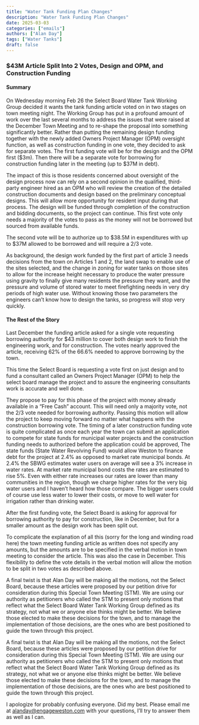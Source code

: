 ```yaml
---
title: "Water Tank Funding Plan Changes" 
description: "Water Tank Funding Plan Changes"
date: 2025-03-03
categories: ["emails"]
authors: ["Alan Day"]
tags: ["Water Tanks"]
draft: false
---
```

### $43M Article Split Into 2 Votes, Design and OPM, and Construction Funding 
#### Summary 

On Wednesday morning Feb 26 the Select Board Water Tank Working Group decided it wants the tank funding article voted on in two stages on town meeting night.  The Working Group has put in a profound amount of work over the last several months to address the issues that were raised at the December Town Meeting and to re-shape the proposal into something significantly better. Rather than putting the remaining design funding together with the newly added Owners Project Manager (OPM) oversight function, as well as construction funding in one vote, they decided to ask for separate votes. The first funding vote will be for the design and the OPM first ($3m). Then there will be a separate vote for borrowing for construction funding later in the meeting (up to $37M in debt).

The impact of this is those residents concerned about oversight of the design process now can rely on a second opinion in the qualified, third-party engineer hired as an OPM who will review the creation of the detailed construction documents and design based on the preliminary conceptual designs. This will allow more opportunity for  resident input during that process. The design will be funded through completion of the construction and bidding documents, so the project can continue. This first vote only needs a majority of the votes to pass as the money will not be borrowed but sourced from available funds. 

The second vote will be to authorize up to $38.5M in expenditures with up to $37M allowed to be borrowed and will require a 2/3 vote. 

As background, the design work funded by the first part of article 3 needs decisions from the town on Articles 1 and 2, the land swap to enable use of the sites selected, and the change in zoning for water tanks on those sites to allow for the increase height necessary to produce the water pressure using gravity to finally give many residents the pressure they want, and the pressure and volume of stored water to meet firefighting needs in very dry periods of high water use. Without knowing those two parameters the engineers can’t know how to design the tanks, so progress will stop very quickly.

#### The Rest of the Story

Last December the funding article asked for a single vote requesting borrowing authority for $43 million to cover both design work to finish the engineering work, and for construction. The votes nearly approved the article, receiving 62% of the 66.6% needed to approve borrowing by the town.

This time the Select Board is requesting a vote first on just design and to fund a consultant called an Owners Project Manager (OPM) to help the select board manage the project and to assure the engineering consultants work is accurate and well done.

They propose to pay for this phase of the project with money already available in a “Free Cash” account. This will need only a majority vote, not the 2/3 vote needed for borrowing authority. Passing this motion will allow the project to keep moving forward no matter what happens with the construction borrowing vote. The timing of a later construction funding vote is quite complicated as once each year the town can submit an application to compete for state funds for municipal water projects and the construction funding needs to authorized before the application could be approved, The state funds (State Water Revolving Fund) would allow Weston to finance debt for the project at 2.4% as opposed to market rate municipal bonds. At 2.4% the SBWG estimates water users on average will see a 3% increase in water rates. At market rate municipal bond costs the rates are estimated to rise 5%. Even with either rate increases our rates are lower than many communities in the region, though we charge higher rates for the very big water users and I haven’t heard how those compare. The bigger users could of course use less water to lower their costs, or move to well water for irrigation rather than drinking water.

After the first funding vote, the Select Board is asking for approval for borrowing authority to pay for construction, like in December, but for a smaller amount as the design work has been split out.

To complicate the explanation of all this (sorry for the long and winding road here) the town meeting funding article as written does not specify any amounts, but the amounts are to be specified in the verbal motion in town meeting to consider the article. This was also the case in December. This flexibility to define the vote details in the verbal motion will allow the motion to be split in two votes as described above.

A final twist is that Alan Day will be making all the motions, not the Select Board, because these articles were proposed by our petition drive for consideration during this Special Town Meeting (STM).  We are using our authority as petitioners who called the STM to present only motions that reflect what the Select Board Water Tank Working Group defined as its strategy, not what we or anyone else thinks might be better. We believe those elected to make these decisions for the town, and to manage the implementation of those decisions, are the ones who are best positioned to guide the town through this project.

A final twist is that Alan Day will be making all the motions, not the Select Board, because these articles were proposed by our petition drive for consideration during this Special Town Meeting (STM).  We are using our authority as petitioners who called the STM to present only motions that reflect what the Select Board Water Tank Working Group defined as its strategy, not what we or anyone else thinks might be better. We believe those elected to make these decisions for the town, and to manage the implementation of those decisions, are the ones who are best positioned to guide the town through this project.

I apologize for probably confusing everyone. Did my best. Please email me at alanday@engageweston.com with your questions, I’ll try to answer them as well as I can.
